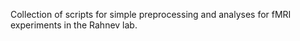 Collection of scripts for simple preprocessing and analyses for fMRI experiments in the Rahnev lab.
